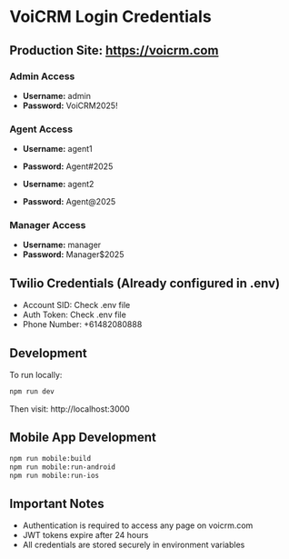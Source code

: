 # VoiCRM Login Credentials

## Production Site: https://voicrm.com

### Admin Access
- **Username:** admin
- **Password:** VoiCRM2025!

### Agent Access
- **Username:** agent1
- **Password:** Agent#2025

- **Username:** agent2  
- **Password:** Agent@2025

### Manager Access
- **Username:** manager
- **Password:** Manager$2025

## Twilio Credentials (Already configured in .env)
- Account SID: Check .env file
- Auth Token: Check .env file
- Phone Number: +61482080888

## Development
To run locally:
```bash
npm run dev
```
Then visit: http://localhost:3000

## Mobile App Development
```bash
npm run mobile:build
npm run mobile:run-android
npm run mobile:run-ios
```

## Important Notes
- Authentication is required to access any page on voicrm.com
- JWT tokens expire after 24 hours
- All credentials are stored securely in environment variables